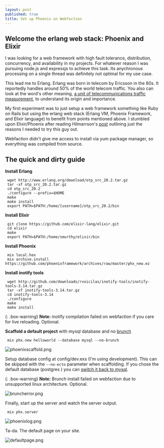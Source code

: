 ```yaml
---
layout: post
published: true
title: Set up Phoenix on Webfaction
---
```

## Welcome the erlang web stack: Phoenix and Elixir

I was looking for a web framework with high fault tolerance, distribution, concurrency, and availability in my projects. For whatever reason I was pursuing node.js and expressjs to achieve this task. Its anychronous processing on a single thread was definitely not optimal for my use case. 

This lead me to Erlang. Erlang was born in telecom by Ericsson in the 80s. It reportedly handles around 50% of the world telecom traffic. You also can look at the word's other meaning, [a unit of telecommunications traffic measurement](http://www.erlang.com/whatis.html#erlang), to understand its origin and importance.

My first experiment was to just setup a web framework something like Ruby on Rails but using the erlang web stack (Erlang VM, Phoenix Framework, and Elixir language) to benefit from points mentioned above. I stumbled upon Elixir/Phoenix after reading Hilmarrson's [post](https://14islands.com/blog/2016/08/16/phoenix-framework/) outlining just the reasons I needed to try this guy out.

Webfaction didn't give me access to install via yum package manager, so everything was compiled from source. 

## The quick and dirty guide

**Install Erlang**
```
 wget http://www.erlang.org/download/otp_src_20.2.tar.gz
 tar -xf otp_src_20.2.tar.gz
 cd otp_src_20.2
 ./configure --prefix=$HOME
 make
 make install
 export PATH=$PATH:/home/[username]/otp_src_20.2/bin
```
**Install Elixir**
```
 git clone https://github.com/elixir-lang/elixir.git
 cd elixir
 make 
 export PATH=$PATH:/home/smurthy/elixir/bin
```
**Install Phoenix**
```
 mix local.hex
 mix archive.install https://github.com/phoenixframework/archives/raw/master/phx_new.ez
```

**Install inotify tools** 
```
 wget http://github.com/downloads/rvoicilas/inotify-tools/inotify-tools-3.14.tar.gz
 tar -xf inotify-tools-3.14.tar.gz
 cd inotify-tools-3.14
 ./configure 
 make 
 make install
```

{: .box-warning}
**Note:** inotify compilation failed on webfaction if you care for live reloading. Optional.

**Scaffold a default project** with mysql database and no [brunch](http://brunch.io/)

```
 mix phx.new helloworld --database mysql --no-brunch 
```
![phoenixscaffold.png]({{site.baseurl}}/img/phoenixscaffold.png)

Setup database config at config/dev.exs (I'm using development). This can be skipped with the `--no-ecto` parameter when scaffolding. If you chose the default database (postgres ) you can [switch it back to mysql](https://phoenixframework.readme.io/docs/using-mysql).

{: .box-warning}
**Note:** Brunch install failed on webfaction due to unsupported linux architecture. Optional.

![bruncherror.png]({{site.baseurl}}/img/bruncherror.png)

Finally, start up the server and watch the server output.
```
 mix phx.server
```
![phoenixlog.png]({{site.baseurl}}/img/phoenixlog.png)


Ta-da. The default page on your site.

![defaultpage.png]({{site.baseurl}}/img/defaultpage.png)
